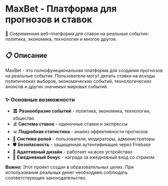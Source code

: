 # MaxBet - Платформа для прогнозов и ставок

🎯 Современная веб-платформа для ставок на реальные события: политика, экономика, технологии и многое другое.

## 📋 Описание

MaxBet - это полнофункциональная платформа для создания прогнозов на реальные события. Пользователи могут делать ставки на исходы политических выборов, экономических событий, технологических анонсов и других значимых мировых событий.

### ✨ Основные возможности

- 🏛️ **Разнообразие событий** - политика, экономика, технологии, общество
- 💰 **Система ставок** - одиночные ставки и экспрессы
- 📊 **Подробная статистика** - анализ эффективности прогнозов
- 👥 **Система ролей** - пользователи, модераторы, администраторы
- 🛡️ **Безопасность** - защищенная аутентификация через Firebase
- 📱 **Адаптивный дизайн** - работает на всех устройствах
- 🎁 **Ежедневный бонус** - награда за ежедневный вход со стриком


**Важно:** Этот проект создан в образовательных целях. При использовании реальных денег необходимо соблюдать соответствующее законодательство.

